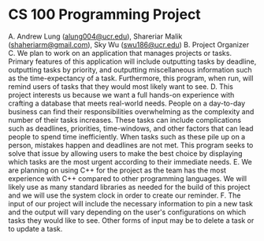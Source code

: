 # CS 100 Programming Project
A. Andrew Lung (alung004@ucr.edu), Shareriar Malik (shaheriarm@gmail.com), Sky Wu (swu186@ucr.edu)
B. Project Organizer
C. We plan to work on an application that manages projects or tasks. Primary features of this application will include outputting tasks by deadline, outputting tasks by priority, and outputting miscellaneous information such as the time-expectancy of a task. Furthermore, this program, when run, will remind users of tasks that they would most likely want to see.
D. This project interests us because we want a full hands-on experience with crafting a database that meets real-world needs. People on a day-to-day business can find their responsibilities overwhelming as the complexity and number of their tasks increases. These tasks can include complications such as deadlines, priorities, time-windows, and other factors that can lead people to spend time inefficiently. When tasks such as these pile up on a person, mistakes happen and deadlines are not met. This program seeks to solve that issue by allowing users to make the best choice by displaying which tasks are the most urgent according to their immediate needs.
E. We are planning on using C++ for the project as the team has the most experience with C++ compared to other programming languages. We will likely use as many standard libraries as needed for the build of this project and we will use the system clock in order to create our reminder.
F. The input of our project will include the necessary information to pin a new task and the output will vary depending on the user's configurations on which tasks they would like to see. Other forms of input may be to delete a task or to update a task.
